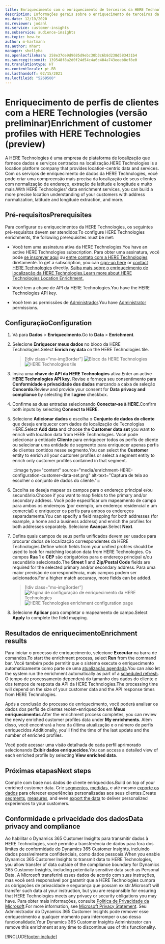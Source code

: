 ```yaml
---
title: Enriquecimento com o enriquecimento de terceiros da HERE Technologies
description: Informações gerais sobre o enriquecimento de terceiros da HERE Technologies.
ms.date: 12/10/2020
ms.reviewer: jodahl
ms.service: customer-insights
ms.subservice: audience-insights
ms.topic: how-to
author: m-hartmann
ms.author: mhart
manager: shellyha
ms.openlocfilehash: 258e37de9d9685d9ebc30b3c6b8d238d583431b4
ms.sourcegitcommit: 139548f8a2d0f24d54c4a6c404a743eeeb8ef8e0
ms.translationtype: HT
ms.contentlocale: pt-BR
ms.lasthandoff: 02/15/2021
ms.locfileid: "5269500"
---
```

# <a name="enrichment-of-customer-profiles-with-here-technologies-preview"></a><span data-ttu-id="bcdc2-103">Enriquecimento de perfis de clientes com a HERE Technologies (versão preliminar)</span><span class="sxs-lookup"><span data-stu-id="bcdc2-103">Enrichment of customer profiles with HERE Technologies (preview)</span></span>

<span data-ttu-id="bcdc2-104">A HERE Technologies é uma empresa de plataforma de localização que fornece dados e serviços centrados na localização.</span><span class="sxs-lookup"><span data-stu-id="bcdc2-104">HERE Technologies is a location platform company that provides location-centric data and services.</span></span> <span data-ttu-id="bcdc2-105">Com os serviços de enriquecimento de dados da HERE Technologies, você pode criar uma compreensão mais precisa da localização de seus clientes com normalização de endereço, extração de latitude e longitude e muito mais.</span><span class="sxs-lookup"><span data-stu-id="bcdc2-105">With HERE Technologies' data enrichment services, you can build a more precise location understanding of your customers with address normalization, latitude and longitude extraction, and more.</span></span>

## <a name="prerequisites"></a><span data-ttu-id="bcdc2-106">Pré-requisitos</span><span class="sxs-lookup"><span data-stu-id="bcdc2-106">Prerequisites</span></span>

<span data-ttu-id="bcdc2-107">Para configurar os enriquecimentos da HERE Technologies, os seguintes pré-requisitos devem ser atendidos:</span><span class="sxs-lookup"><span data-stu-id="bcdc2-107">To configure HERE Technologies enrichments, the following prerequisites must be met:</span></span>

- <span data-ttu-id="bcdc2-108">Você tem uma assinatura ativa da HERE Technologies.</span><span class="sxs-lookup"><span data-stu-id="bcdc2-108">You have an active HERE Technologies subscription.</span></span> <span data-ttu-id="bcdc2-109">Para obter uma assinatura, você pode [se inscrever aqui](https://developer.here.com/sign-up?utm_medium=referral&utm_source=Microsoft-Dynamics-CI&create=Freemium-Basic) ou [entre contato com a HERE Technologies](https://developer.here.com/help?utm_medium=referral&utm_source=Microsoft-Dynamics-CI#how-can-we-help-you) diretamente.</span><span class="sxs-lookup"><span data-stu-id="bcdc2-109">To get a subscription, you can [sign-up here](https://developer.here.com/sign-up?utm_medium=referral&utm_source=Microsoft-Dynamics-CI&create=Freemium-Basic) or [contact HERE Technologies](https://developer.here.com/help?utm_medium=referral&utm_source=Microsoft-Dynamics-CI#how-can-we-help-you) directly.</span></span> [<span data-ttu-id="bcdc2-110">Saiba mais sobre o enriquecimento de localização da HERE Technologies.</span><span class="sxs-lookup"><span data-stu-id="bcdc2-110">Learn more about HERE Technologies Location Enrichment.</span></span>](https://developer.here.com/location-enrichment?cid=Dev-MicrosoftDynamics-DB-0-Dev-&utm_source=MicrosoftDynamics&utm_medium=referral&utm_campaign=Online_Dev_ReferralMicrosoft)

- <span data-ttu-id="bcdc2-111">Você tem a chave de API da HERE Technologies.</span><span class="sxs-lookup"><span data-stu-id="bcdc2-111">You have the HERE Technologies API key.</span></span>

- <span data-ttu-id="bcdc2-112">Você tem as permissões de [Administrador](permissions.md#administrator).</span><span class="sxs-lookup"><span data-stu-id="bcdc2-112">You have [Administrator](permissions.md#administrator) permissions.</span></span>

## <a name="configuration"></a><span data-ttu-id="bcdc2-113">Configuração</span><span class="sxs-lookup"><span data-stu-id="bcdc2-113">Configuration</span></span>

1. <span data-ttu-id="bcdc2-114">Vá para **Dados** > **Enriquecimento**.</span><span class="sxs-lookup"><span data-stu-id="bcdc2-114">Go to **Data** > **Enrichment**.</span></span>

1. <span data-ttu-id="bcdc2-115">Selecione **Enriquecer meus dados** no bloco da HERE Technologies.</span><span class="sxs-lookup"><span data-stu-id="bcdc2-115">Select **Enrich my data** on the HERE Technologies tile.</span></span>

   > [!div class="mx-imgBorder"]
   > <span data-ttu-id="bcdc2-116">![Bloco da HERE Technologies](media/HERE-tile.png "Bloco da HERE Technologies")</span><span class="sxs-lookup"><span data-stu-id="bcdc2-116">![HERE Technologies tile](media/HERE-tile.png "HERE Technologies tile")</span></span>

1. <span data-ttu-id="bcdc2-117">Insira uma **chave de API da HERE Technologies** ativa.</span><span class="sxs-lookup"><span data-stu-id="bcdc2-117">Enter an active **HERE Technologies API key**.</span></span> <span data-ttu-id="bcdc2-118">Revise e forneça seu consentimento para **Conformidade e privacidade dos dados** marcando a caixa de seleção **Concordo**.</span><span class="sxs-lookup"><span data-stu-id="bcdc2-118">Review and provide your consent for **Data privacy and compliance** by selecting the **I agree** checkbox.</span></span> 

1. <span data-ttu-id="bcdc2-119">Confirme as duas entradas selecionando **Conectar-se à HERE**.</span><span class="sxs-lookup"><span data-stu-id="bcdc2-119">Confirm both inputs by selecting **Connect to HERE**.</span></span>

1.  <span data-ttu-id="bcdc2-120">Selecione **Adicionar dados** e escolha o **Conjunto de dados do cliente** que deseja enriquecer com dados de localização de Tecnologias HERE.</span><span class="sxs-lookup"><span data-stu-id="bcdc2-120">Select **Add data** and choose the **Customer data set** you want to enrich with location data from HERE Technologies.</span></span> <span data-ttu-id="bcdc2-121">Você pode selecionar a entidade **Cliente** para enriquecer todos os perfis de cliente ou selecionar uma entidade de segmento para enriquecer apenas perfis de clientes contidos nesse segmento.</span><span class="sxs-lookup"><span data-stu-id="bcdc2-121">You can select the **Customer** entity to enrich all your customer profiles or select a segment entity to enrich only customer profiles contained in that segment.</span></span>

    :::image type="content" source="media/enrichment-HERE-configuration-customer-data-set.png" alt-text="Captura de tela ao escolher o conjunto de dados do cliente.":::

1. <span data-ttu-id="bcdc2-123">Escolha se deseja mapear os campos para o endereço principal e/ou secundário.</span><span class="sxs-lookup"><span data-stu-id="bcdc2-123">Choose if you want to map fields to the primary and/or secondary address.</span></span> <span data-ttu-id="bcdc2-124">Você pode especificar um mapeamento de campo para ambos os endereços (por exemplo, um endereço residencial e um comercial) e enriquecer os perfis para ambos os endereços separadamente.</span><span class="sxs-lookup"><span data-stu-id="bcdc2-124">You can specify a field mapping for both addresses (for example, a home and a business address) and enrich the profiles for both addresses separately.</span></span> <span data-ttu-id="bcdc2-125">Selecione **Avançar**.</span><span class="sxs-lookup"><span data-stu-id="bcdc2-125">Select **Next**.</span></span>

1. <span data-ttu-id="bcdc2-126">Defina quais campos de seus perfis unificados devem ser usados para procurar dados de localização correspondentes da HERE Technologies.</span><span class="sxs-lookup"><span data-stu-id="bcdc2-126">Define which fields from your unified profiles should be used to look for matching location data from HERE Technologies.</span></span> <span data-ttu-id="bcdc2-127">Os campos **Rua 1** e **CEP** são obrigatórios para o endereço principal e/ou secundário selecionado.</span><span class="sxs-lookup"><span data-stu-id="bcdc2-127">The **Street 1** and **Zip/Postal Code** fields are required for the selected primary and/or secondary address.</span></span> <span data-ttu-id="bcdc2-128">Para uma maior precisão de correspondência, mais campos podem ser adicionados.</span><span class="sxs-lookup"><span data-stu-id="bcdc2-128">For a higher match accuracy, more fields can be added.</span></span>

   > [!div class="mx-imgBorder"]
   > <span data-ttu-id="bcdc2-129">![Página de configuração de enriquecimento da HERE Technologies](media/enrichment-HERE-configuration.png "Página de configuração de enriquecimento da HERE Technologies")</span><span class="sxs-lookup"><span data-stu-id="bcdc2-129">![HERE Technologies enrichment configuration page](media/enrichment-HERE-configuration.png "HERE Technologies enrichment configuration page")</span></span>

1. <span data-ttu-id="bcdc2-130">Selecione **Aplicar** para completar o mapeamento de campo.</span><span class="sxs-lookup"><span data-stu-id="bcdc2-130">Select **Apply** to complete the field mapping.</span></span>

## <a name="enrichment-results"></a><span data-ttu-id="bcdc2-131">Resultados de enriquecimento</span><span class="sxs-lookup"><span data-stu-id="bcdc2-131">Enrichment results</span></span>

<span data-ttu-id="bcdc2-132">Para iniciar o processo de enriquecimento, selecione **Executar** na barra de comandos.</span><span class="sxs-lookup"><span data-stu-id="bcdc2-132">To start the enrichment process, select **Run** from the command bar.</span></span> <span data-ttu-id="bcdc2-133">Você também pode permitir que o sistema execute o enriquecimento automaticamente como parte de uma [atualização agendada](system.md#schedule-tab).</span><span class="sxs-lookup"><span data-stu-id="bcdc2-133">You can also let the system run the enrichment automatically as part of a [scheduled refresh](system.md#schedule-tab).</span></span> <span data-ttu-id="bcdc2-134">O tempo de processamento dependerá do tamanho dos dados do cliente e dos tempos de resposta da API da HERE Technologies.</span><span class="sxs-lookup"><span data-stu-id="bcdc2-134">The processing time will depend on the size of your customer data and the API response times from HERE Technologies.</span></span>

<span data-ttu-id="bcdc2-135">Após a conclusão do processo de enriquecimento, você poderá analisar os dados dos perfis de clientes recém-enriquecidos em **Meus enriquecimentos**.</span><span class="sxs-lookup"><span data-stu-id="bcdc2-135">After the enrichment process completes, you can review the newly enriched customer profiles data under **My enrichments**.</span></span> <span data-ttu-id="bcdc2-136">Além disso, você encontrará a hora da última atualização e o número de perfis enriquecidos.</span><span class="sxs-lookup"><span data-stu-id="bcdc2-136">Additionally, you'll find the time of the last update and the number of enriched profiles.</span></span>

<span data-ttu-id="bcdc2-137">Você pode acessar uma visão detalhada de cada perfil aprimorado selecionando **Exibir dados enriquecidos**.</span><span class="sxs-lookup"><span data-stu-id="bcdc2-137">You can access a detailed view of each enriched profile by selecting **View enriched data**.</span></span>

## <a name="next-steps"></a><span data-ttu-id="bcdc2-138">Próximas etapas</span><span class="sxs-lookup"><span data-stu-id="bcdc2-138">Next steps</span></span>

<span data-ttu-id="bcdc2-139">Compile com base nos dados de cliente enriquecidos.</span><span class="sxs-lookup"><span data-stu-id="bcdc2-139">Build on top of your enriched customer data.</span></span> <span data-ttu-id="bcdc2-140">Crie [segmentos](segments.md), [medidas](measures.md), e até mesmo [exporte os dados](export-destinations.md) para oferecer experiências personalizadas aos seus clientes.</span><span class="sxs-lookup"><span data-stu-id="bcdc2-140">Create [segments](segments.md), [measures](measures.md), and even [export the data](export-destinations.md) to deliver personalized experiences to your customers.</span></span>

## <a name="data-privacy-and-compliance"></a><span data-ttu-id="bcdc2-141">Conformidade e privacidade dos dados</span><span class="sxs-lookup"><span data-stu-id="bcdc2-141">Data privacy and compliance</span></span>

<span data-ttu-id="bcdc2-142">Ao habilitar o Dynamics 365 Customer Insights para transmitir dados à HERE Technologies, você permite a transferência de dados para fora dos limites de conformidade do Dynamics 365 Customer Insights, incluindo dados possivelmente confidenciais, como dados pessoais.</span><span class="sxs-lookup"><span data-stu-id="bcdc2-142">When you enable Dynamics 365 Customer Insights to transmit data to HERE Technologies, you allow transfer of data outside of the compliance boundary for Dynamics 365 Customer Insights, including potentially sensitive data such as Personal Data.</span></span> <span data-ttu-id="bcdc2-143">A Microsoft transferirá esses dados de acordo com suas instruções, mas você será responsável por garantir que a HERE Technologies cumpra as obrigações de privacidade e segurança que possam existir.</span><span class="sxs-lookup"><span data-stu-id="bcdc2-143">Microsoft will transfer such data at your instruction, but you are responsible for ensuring that HERE Technologies meets any privacy or security obligations you may have.</span></span> <span data-ttu-id="bcdc2-144">Para obter mais informações, consulte [Política de Privacidade da Microsoft](https://go.microsoft.com/fwlink/?linkid=396732).</span><span class="sxs-lookup"><span data-stu-id="bcdc2-144">For more information, see [Microsoft Privacy Statement](https://go.microsoft.com/fwlink/?linkid=396732).</span></span>
<span data-ttu-id="bcdc2-145">Seu Administrador do Dynamics 365 Customer Insights pode remover esse enriquecimento a qualquer momento para interromper o uso dessa funcionalidade.</span><span class="sxs-lookup"><span data-stu-id="bcdc2-145">Your Dynamics 365 Customer Insights Administrator can remove this enrichment at any time to discontinue use of this functionality.</span></span>


[!INCLUDE[footer-include](../includes/footer-banner.md)]